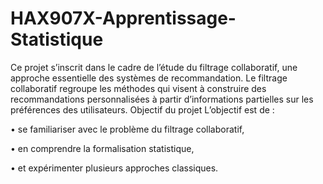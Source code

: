 # HAX907X-Apprentissage-Statistique
Ce projet s’inscrit dans le cadre de l’étude du filtrage collaboratif, une approche essentielle des systèmes de recommandation.
Le filtrage collaboratif regroupe les méthodes qui visent à construire des recommandations personnalisées à partir d’informations partielles sur les préférences des utilisateurs.
Objectif du projet
L’objectif est de :

•	se familiariser avec le problème du filtrage collaboratif,

•	en comprendre la formalisation statistique,

•	et expérimenter plusieurs approches classiques.


